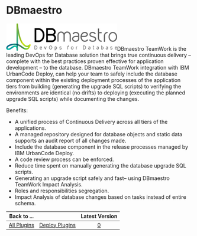 
DBmaestro
=========


![DBmaetro Logo](logo-300x74.png)DBmaestro TeamWork is the leading DevOps for Database solution that brings true continuous delivery – complete with the best practices proven effective for application development – to the database. DBmaestro TeamWork integration with IBM UrbanCode Deploy, can help your team to safely include the database component within the existing deployment processes of the application tiers from building (generating the upgrade SQL scripts) to verifying the environments are identical (no drifts) to deploying (executing the planned upgrade SQL scripts) while documenting the changes.


Benefits:


* A unified process of Continuous Delivery across all tiers of the applications.
* A managed repository designed for database objects and static data supports an audit report of all changes made.
* Include the database component in the release processes managed by IBM UrbanCode Deploy.
* A code review process can be enforced.
* Reduce time spent on manually generating the database upgrade SQL scripts.
* Generating an upgrade script safely and fast– using DBmaestro TeamWork Impact Analysis.
* Roles and responsibilities segregation.
* Impact Analysis of database changes based on tasks instead of entire schema.






|Back to ...||Latest Version|
| :---: | :---: | :---: |
|[All Plugins](../../index.md)|[Deploy Plugins](../README.md)|[0]()|
